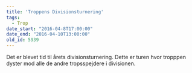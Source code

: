 ```yaml
---
title: 'Troppens Divisionsturnering'
tags:
  - Trop
date_start: "2016-04-8T17:00:00"
date_end: "2016-04-10T13:00:00"
old_id: 5939
---
```

Det er blevet tid til årets divisionsturnering. Dette er turen hvor tropppen dyster mod alle de andre tropsspejdere i divisionen.
